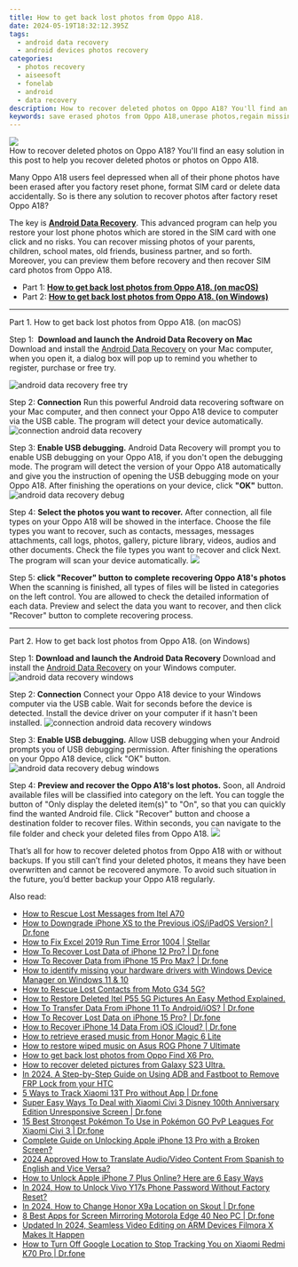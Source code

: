```yaml
---
title: How to get back lost photos from Oppo A18.
date: 2024-05-19T18:32:12.395Z
tags: 
  - android data recovery
  - android devices photos recovery
categories: 
  - photos recovery
  - aiseesoft
  - fonelab
  - android
  - data recovery
description: How to recover deleted photos on Oppo A18? You'll find an easy solution in this post to help you recover deleted photos or photos on Oppo A18.
keywords: save erased photos from Oppo A18,unerase photos,regain missing photos,Oppo A18 photos recovery,recover lost photos from Oppo A18,undelete photos from Oppo A18,how to retrieve photos from Oppo A18,how to get photos back from Oppo A18,how to recover photos in Oppo A18,lost all photos in Oppo A18 again,get back deleted photos from Oppo A18 android,Oppo A18 delete photos recover
---
```


<img src="https://img0mobiles.techidaily.com/images/best-assets/devices/oppo/oppo-a18/4.jpg" class="atpl-imgstyle"  />

<div class="atpl-content atpl-for-fonelab-android recover-photos">

<div class="atpl-post-description-part-1">
How to recover deleted photos on Oppo A18? You'll find an easy solution in this post to help you recover deleted photos or photos on Oppo A18.
</div>



<div class="atpl-post-description-part-2">
<div class="tpl-content-sub-paragraph-normal">
    <p>
      Many Oppo A18 users feel depressed when all of their phone photos have been erased after you factory reset phone, format SIM card or delete data accidentally. So is there any solution to recover photos after factory reset Oppo A18?
    </p>
</div>


</div>

<div class="atpl-post-description-part-3">
<div class="tpl-content-sub-paragraph-normal">
    <p>
        The key is <a href="https://tools.techidaily.com/aiseesoft-android-data-recovery/" ><strong>Android Data Recovery</strong></a>. This advanced program can help you restore your lost phone photos which are stored in the SIM card with one click and no risks. You can recover missing photos of your parents, children, school mates, old friends, business partner, and so forth. Moreover, you can preview them before recovery and then recover SIM card photos from Oppo A18.
    </p>
</div>
</div>

<ul>
  <li>Part 1: <strong><a href="#p1"> How to get back lost photos from Oppo A18.  (on macOS)</a></strong></li>
  <li>Part 2: <strong><a href="#p2"> How to get back lost photos from Oppo A18.  (on Windows)</a></strong></li>
</ul>




<!-- Part 1 -->
<a id="p1" name="p1" ></a><hr>

<div>
  <span class="atpl-step-part-style">Part 1. How to get back lost photos from Oppo A18. (on macOS)</span>
</div>  

<span class="atpl-stepstyle-a"><span>Step 1: </span></span> <strong>Download and launch the Android Data Recovery on Mac</strong>
Download and install the <a href="https://tools.techidaily.com/aiseesoft-android-data-recovery/" >Android Data Recovery</a> on your Mac computer, when you open it, a dialog box will pop up to remind you whether to register, purchase or free try.

<img src="https://tools.techidaily.com/images/apps/aiseesoft/android-data-recovery/mac-free-try.png" class="atpl-imgstyle" alt="android data recovery free try" />

<span class="atpl-stepstyle-a"><span>Step 2: </span></span> <strong>Connection</strong>
Run this powerful Android data recovering software on your Mac computer, and then connect your Oppo A18 device to computer via the USB cable. The program will detect your device automatically.
<img src="https://tools.techidaily.com/images/apps/aiseesoft/android-data-recovery/mac-connection-interface.jpg" class="atpl-imgstyle" alt="connection android data recovery" />

<span class="atpl-stepstyle-a"><span>Step 3: </span></span> <strong>Enable USB debugging.</strong>
Android Data Recovery will prompt you to enable USB debugging on your Oppo A18, if you don't open the debugging mode. The program will detect the version of your Oppo A18 automatically and give you the instruction of opening the USB debugging mode on your Oppo A18. After finishing the operations on your device, click <strong>"OK"</strong> button.
<img src="https://tools.techidaily.com/images/apps/aiseesoft/android-data-recovery/mac-android-usb-debug.jpg"  class="atpl-imgstyle" alt="android data recovery debug" />

<span class="atpl-stepstyle-a"><span>Step 4: </span></span> <strong>Select the photos you want to recover.</strong>
After connection, all file types on your Oppo A18 will be showed in the interface. Choose the file types you want to recover, such as contacts, messages, messages attachments, call logs, photos, gallery, picture library, videos, audios and other documents. Check the file types you want to recover and click Next. The program will scan your device automatically.
<img src="https://tools.techidaily.com/images/apps/aiseesoft/android-data-recovery/mac-choose-type-photos.jpg" class="atpl-imgstyle"  />

<span class="atpl-stepstyle-a"><span>Step 5: </span></span> <strong>click "Recover" button to  complete recovering Oppo A18's photos</strong>
When the scanning is finished, all types of files will be listed in categories on the left control. You are allowed to check the detailed information of each data. Preview and select the data you want to recover, and then click "Recover" button to complete recovering process.


<a id="p2" name="p2"></a><hr>

<!-- Part 2 -->
<div>
  <span class="atpl-step-part-style">Part 2. How to get back lost photos from Oppo A18. (on Windows)</span>
</div>

<span class="atpl-stepstyle-a"><span>Step 1: </span></span> <strong>Download and launch the Android Data Recovery</strong>
Download and install the <a href="https://tools.techidaily.com/aiseesoft-android-data-recovery/" >Android Data Recovery</a> on your Windows computer.
<img src="https://tools.techidaily.com/images/apps/aiseesoft/android-data-recovery/win-start-interface.png"  class="atpl-imgstyle" alt="android data recovery windows" />

<span class="atpl-stepstyle-a"><span>Step 2: </span></span> <strong>Connection</strong>
Connect your Oppo A18 device to your Windows computer via the USB cable. Wait for seconds before the device is detected. Install the device driver on your computer if it hasn't been installed.
<img src="https://tools.techidaily.com/images/apps/aiseesoft/android-data-recovery/win-connection-interface.png" class="atpl-imgstyle" alt="connection android data recovery windows" />

<span class="atpl-stepstyle-a"><span>Step 3: </span></span> <strong>Enable USB debugging.</strong>
Allow USB debugging when your Android prompts you of USB debugging permission. After finishing the operations on your Oppo A18 device, click "OK" button.
<img src="https://tools.techidaily.com/images/apps/aiseesoft/android-data-recovery/win-android-usb-debug.png" class="atpl-imgstyle" alt="android data recovery debug windows" />

<span class="atpl-stepstyle-a"><span>Step 4: </span></span> <strong>Preview and recover the Oppo A18's lost photos.</strong>
Soon, all Android available files will be classified into category on the left. You can toggle the button of "Only display the deleted item(s)" to "On", so that you can quickly find the wanted Android file. Click "Recover" button and choose a destination folder to recover files. Within seconds, you can navigate to the file folder and check your deleted files from Oppo A18.
<img src="https://tools.techidaily.com/images/apps/aiseesoft/android-data-recovery/win-recover-photos.png" class="atpl-imgstyle"  />

<div class="atpl-post-description-part-4">
<div class="tpl-content-sub-paragraph-normal">
    <p>
        That’s all for how to recover deleted photos from Oppo A18 with or without backups. If you still can’t find your deleted photos, it means they have been overwritten and cannot be recovered anymore. To avoid such situation in the future, you’d better backup your Oppo A18 regularly.
    </p>
</div>
</div>

<ins class="adsbygoogle"
     style="display:block"
     data-ad-client="ca-pub-7571918770474297"
     data-ad-slot="8358498916"
     data-ad-format="auto"
     data-full-width-responsive="true"></ins>



</div>
<ins class="adsbygoogle"
    style="display:block"
    data-ad-format="autorelaxed"
    data-ad-client="ca-pub-7571918770474297"
    data-ad-slot="1223367746"></ins>

<span class="atpl-alsoreadstyle">Also read:</span>
<div><ul>
<li><a href="https://blog-min.techidaily.com/how-to-rescue-lost-messages-from-itel-a70-by-fonelab-android-recover-messages/"><u>How to Rescue Lost Messages from Itel A70</u></a></li>
<li><a href="https://blog-min.techidaily.com/how-to-downgrade-iphone-xs-to-the-previous-iosipados-version-drfone-by-drfone-ios-system-repair-ios-system-repair/"><u>How to Downgrade iPhone XS to the Previous iOS/iPadOS Version? | Dr.fone</u></a></li>
<li><a href="https://blog-min.techidaily.com/how-to-fix-excel-2019-run-time-error-1004-stellar-by-stellar-guide/"><u>How to Fix Excel 2019 Run Time Error 1004 | Stellar</u></a></li>
<li><a href="https://blog-min.techidaily.com/how-to-recover-lost-data-of-iphone-12-pro-drfone-by-drfone-ios-data-recovery-ios-data-recovery/"><u>How To Recover Lost Data of iPhone 12 Pro? | Dr.fone</u></a></li>
<li><a href="https://blog-min.techidaily.com/how-to-recover-data-from-iphone-15-pro-max-drfone-by-drfone-ios-data-recovery-ios-data-recovery/"><u>How To Recover Data from iPhone 15 Pro Max? | Dr.fone</u></a></li>
<li><a href="https://blog-min.techidaily.com/how-to-identify-missing-your-hardware-drivers-with-windows-device-manager-on-windows-11-and-10-by-drivereasy-guide/"><u>How to identify missing your hardware drivers with Windows Device Manager on Windows 11 & 10</u></a></li>
<li><a href="https://blog-min.techidaily.com/how-to-rescue-lost-contacts-from-moto-g34-5g-by-fonelab-android-recover-contacts/"><u>How to Rescue Lost Contacts from Moto G34 5G?</u></a></li>
<li><a href="https://blog-min.techidaily.com/how-to-restore-deleted-itel-p55-5g-pictures-an-easy-method-explained-by-fonelab-android-recover-pictures/"><u>How to Restore Deleted Itel P55 5G Pictures  An Easy Method Explained.</u></a></li>
<li><a href="https://blog-min.techidaily.com/how-to-transfer-data-from-iphone-11-to-androidios-drfone-by-drfone-transfer-data-from-ios-transfer-data-from-ios/"><u>How To Transfer Data From iPhone 11 To Android/iOS? | Dr.fone</u></a></li>
<li><a href="https://blog-min.techidaily.com/how-to-recover-lost-data-on-iphone-15-pro-drfone-by-drfone-ios-data-recovery-ios-data-recovery/"><u>How To Recover Lost Data on iPhone 15 Pro? | Dr.fone</u></a></li>
<li><a href="https://blog-min.techidaily.com/how-to-recover-iphone-14-data-from-ios-icloud-drfone-by-drfone-ios-data-recovery-ios-data-recovery/"><u>How to Recover iPhone 14 Data From iOS iCloud? | Dr.fone</u></a></li>
<li><a href="https://blog-min.techidaily.com/how-to-retrieve-erased-music-from-honor-magic-6-lite-by-fonelab-android-recover-music/"><u>How to retrieve erased music from Honor Magic 6 Lite</u></a></li>
<li><a href="https://blog-min.techidaily.com/how-to-restore-wiped-music-on-asus-rog-phone-7-ultimate-by-fonelab-android-recover-music/"><u>How to restore wiped music on Asus ROG Phone 7 Ultimate</u></a></li>
<li><a href="https://blog-min.techidaily.com/how-to-get-back-lost-photos-from-oppo-find-x6-pro-by-fonelab-android-recover-photos/"><u>How to get back lost photos from Oppo Find X6 Pro.</u></a></li>
<li><a href="https://blog-min.techidaily.com/how-to-recover-deleted-pictures-from-galaxy-s23-ultra-by-fonelab-android-recover-pictures/"><u>How to recover deleted pictures from Galaxy S23 Ultra.</u></a></li>
<li><a href="https://android-frp.techidaily.com/in-2024-a-step-by-step-guide-on-using-adb-and-fastboot-to-remove-frp-lock-from-your-htc-by-drfone-android/"><u>In 2024, A Step-by-Step Guide on Using ADB and Fastboot to Remove FRP Lock from your HTC</u></a></li>
<li><a href="https://android-location-track.techidaily.com/5-ways-to-track-xiaomi-13t-pro-without-app-drfone-by-drfone-virtual-android/"><u>5 Ways to Track Xiaomi 13T Pro without App | Dr.fone</u></a></li>
<li><a href="https://howto.techidaily.com/super-easy-ways-to-deal-with-xiaomi-civi-3-disney-100th-anniversary-edition-unresponsive-screen-drfone-by-drfone-fix-android-problems-fix-android-problems/"><u>Super Easy Ways To Deal with Xiaomi Civi 3 Disney 100th Anniversary Edition Unresponsive Screen | Dr.fone</u></a></li>
<li><a href="https://android-pokemon-go.techidaily.com/15-best-strongest-pokemon-to-use-in-pokemon-go-pvp-leagues-for-xiaomi-civi-3-drfone-by-drfone-virtual-android/"><u>15 Best Strongest Pokémon To Use in Pokémon GO PvP Leagues For Xiaomi Civi 3 | Dr.fone</u></a></li>
<li><a href="https://ios-unlock.techidaily.com/complete-guide-on-unlocking-apple-iphone-13-pro-with-a-broken-screen-by-drfone-ios/"><u>Complete Guide on Unlocking Apple iPhone 13 Pro with a Broken Screen?</u></a></li>
<li><a href="https://ai-voice-clone.techidaily.com/2024-approved-how-to-translate-audiovideo-content-from-spanish-to-english-and-vice-versa/"><u>2024 Approved How to Translate Audio/Video Content From Spanish to English and Vice Versa?</u></a></li>
<li><a href="https://sim-unlock.techidaily.com/how-to-unlock-apple-iphone-7-plus-online-here-are-6-easy-ways-by-drfone-ios/"><u>How to Unlock Apple iPhone 7 Plus Online? Here are 6 Easy Ways</u></a></li>
<li><a href="https://android-unlock.techidaily.com/in-2024-how-to-unlock-vivo-y17s-phone-password-without-factory-reset-by-drfone-android/"><u>In 2024, How to Unlock Vivo Y17s Phone Password Without Factory Reset?</u></a></li>
<li><a href="https://fix-guide.techidaily.com/in-2024-how-to-change-honor-x9a-location-on-skout-drfone-by-drfone-virtual-android/"><u>In 2024, How to Change Honor X9a Location on Skout | Dr.fone</u></a></li>
<li><a href="https://screen-mirror.techidaily.com/8-best-apps-for-screen-mirroring-motorola-edge-40-neo-pc-drfone-by-drfone-android/"><u>8 Best Apps for Screen Mirroring Motorola Edge 40 Neo PC | Dr.fone</u></a></li>
<li><a href="https://ai-video-apps.techidaily.com/updated-in-2024-seamless-video-editing-on-arm-devices-filmora-x-makes-it-happen/"><u>Updated In 2024, Seamless Video Editing on ARM Devices Filmora X Makes It Happen</u></a></li>
<li><a href="https://android-location-track.techidaily.com/how-to-turn-off-google-location-to-stop-tracking-you-on-xiaomi-redmi-k70-pro-drfone-by-drfone-virtual-android/"><u>How to Turn Off Google Location to Stop Tracking You on Xiaomi Redmi K70 Pro | Dr.fone</u></a></li>
</ul></div>


